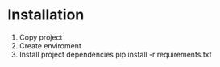 # Installation 

1. Copy project 
2. Create enviroment 
3. Install project dependencies
    pip install -r requirements.txt

    